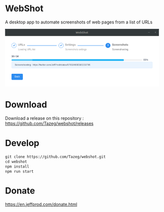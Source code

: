 # WebShot

A desktop app to automate screenshots of web pages from a list of URLs

![WebShot by JeffProd.com](app/img/webshot.gif)

# Download

Download a release on this repository :
<https://github.com/Tazeg/webshot/releases>

# Develop

```
git clone https://github.com/Tazeg/webshot.git
cd webshot
npm install
npm run start
```

# Donate

<https://en.jeffprod.com/donate.html>
